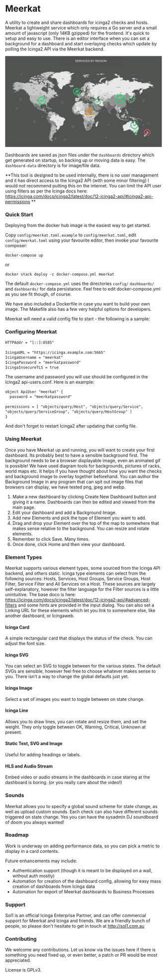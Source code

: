 # Meerkat

A utility to create and share dashboards for icinga2 checks and hosts. Meerkat a lightweight service which only requires a Go server and a small amount of javascript (only 14KB gzipped) for the frontend. It's quick to setup and easy to use. There is an editor interface when you can set a background for a dashboard and start overlaying checks which update by polling the Icinga2 API via the Meerkat backend.

![Meerkat World Map](docs/meerkat_world_map.png)



Dashboards are saved as json files under the `dashboards` directory which get generated on startup, so backing up or moving data is easy. The `dashboard-data` directory is for image/file data.

**This tool is designed to be used internally, there is no user management and it has direct access to the Icinga2 API (with some minor filtering) I would not recommend putting this on the internet. You can limit the API user using filters as per the Icinga docs here: https://icinga.com/docs/icinga2/latest/doc/12-icinga2-api/#icinga2-api-permissions **


### Quick Start
Deploying from the docker hub image is the easiest way to get started.

Copy `config/meerkat.toml.example` to `config/meerkat.toml`, edit `config/meerkat.toml` using your favourite editor, then invoke your favourite composer:
```
docker-compose up
```
or
```
docker stack deploy -c docker-compose.yml meerkat
```

The default `docker-compose.yml` uses the directories `config/` `dashboards/` and `dashboards/` for data persistance.  Feel free to edit docker-compose.yml as you see fit though, of course.  

We have also included a Dockerfile in case you want to build your own image.
The Makefile also has a few very helpful options for developers.

Meerkat will need a valid config file to start - the following is a sample:

### Configuring Meerkat
```
HTTPAddr = "[::]:8585"

IcingaURL = "https://icinga.example.com:5665"
IcingaUsername = "meerkat"
IcingaPassword = "meerkatpassword"
IcingaInsecureTLS = true
```

The username and password you will use should be configured in the Icinga2 api-users.conf. Here is an example:

```
object ApiUser "meerkat" {
  password = "meerkatpassword"

permissions = [ "objects/query/Host", "objects/query/Service", "objects/query/ServiceGroup", "objects/query/HostGroup" ]
}
```

And don't forget to restart Icinga2 after updating that config file.


### Using Meerkat

Once you have Meerkat up and running, you will want to create your first dashboard. Its probably best to have a sensible background first. The background needs to be a browser displayable image, even an animated gif is possible! We have used diagram tools for backgrounds, pictures of racks, world maps etc. It helps if you have thought about how you want the checks and background image to overlay together beforehand. You can author the Background Image in any program that can spit out image files that browsers can display, we have tested png, jpeg and webp. 

1) Make a new dashboard by clicking Create New Dashboard button and giving it a name. Dashboards can then be edited and viewed from the main page.
2) Edit your dashboard and add a Background Image. 
3) Add new Elements and pick the type of Element you want to add.
4) Drag and drop your Element over the top of the map to somewhere that makes sense relative to the background. You can resize and rotate elements.
5) Remember to click Save. Many times.
6) Once done, click Home and then view your dashboard.

### Element Types

Meerkat supports various element types, some sourced from the Icinga API backend, and others static.
Icinga type elements can select from the following sources: Hosts, Services, Host Groups, Service Groups, Host Filter, Service Filter and All Services on a Host.
These sources are largely self-explanatory, however the filter language for the Filter sources is a little unintuitive. The base doco is here: https://icinga.com/docs/icinga2/latest/doc/12-icinga2-api/#advanced-filters and some hints are provided in the input dialog. You can also set a Linking URL for these elements which let you link to somewhere else, like another dashboard, or Icingaweb.


#### Icinga Card
A simple rectangular card that displays the status of the check. You can adjust the font size. 

#### Icinga SVG
You can select an SVG to toggle between for the various states. The default SVGs are sensible, however feel free to choose whatever makes sense to you. There isn't a way to change the global defaults just yet.

#### Icinga Image
Select a set of images you want to toggle between on state change.

#### Icinga Line
Allows you to draw lines, you can rotate and resize them, and set the weight. They only toggle between OK, Warning, Critical, Unknown at present.

#### Static Text, SVG and Image
Useful for adding headings or labels.

#### HLS and Audio Stream
Embed video or audio streams in the dashboards in case staring at the dashboard is boring. (or you really care about the video!)

### Sounds
Meerkat allows you to specify a global sound scheme for state change, as well as upload custom sounds. Each check can also have different sounds triggered on state change. Yes you can have the sysadmin DJ soundboard of doom you always wanted!

### Roadmap
Work is underway on adding performance data, so you can pick a metric to display in a card contents.

Future enhancements may include:
* Authentication support (though it is meant to be displayed on a wall, without auth mostly)
* Automation for creation of the dashboard config, allowing for easy mass creation of dashboards from Icinga data
* Automation for export of Meerkat dashboards to Business Processes


### Support
Sol1 is an official Icinga Enterprise Partner, and can offer commercial support for Meerkat and Icinga and friends. We are a friendly bunch of people, so please don't hesitate to get in touch at http://sol1.com.au

### Contributing
We welcome any contributions. Let us know via the issues here if there is something you need fixed up, or even better, a patch or PR would be most appreciated.

License is GPLv3.


